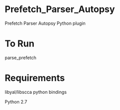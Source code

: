 # Prefetch_Parser_Autopsy
Prefetch Parser Autopsy Python plugin 

# To Run
parse_prefetch <Directory to prefetch files> <sqlite database name to write to>

# Requirements

libyal/libscca python bindings

Python 2.7


